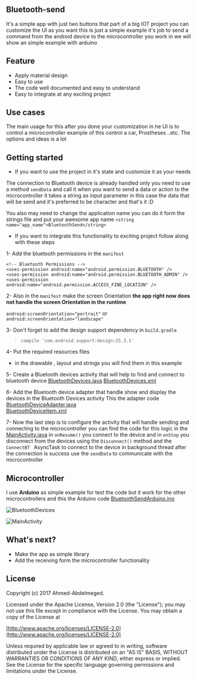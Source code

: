 ## Bluetooth-send

It's a simple app with just two buttons that part of a big IOT project
you can customize the UI as you want this is just a simple example it's job
to send a command from the android device to the microcontroller you
work in we will show an simple example with arduino

## Feature

* Apply material design
* Easy to use
* The code well documented and easy to understand
* Easy to integrate at any exciting project

## Use cases
The main usage for this after you done your customization in he UI
is to control a microcontroller example of this control a car, Prostheses ..etc.
The options and ideas is a lot

## Getting started
* If you want to use the project in it's state and customize it as your needs

The connection to Bluetooth device is already handled
only you need to use a method `sendData` and call it when you want to
send a data or action to the microcontroller it takes a string as input parameter
in this case the data that will be send and it's preferred to be character and
that's it :D

You also may need to change the application name you can do it
form the strings file and put your awesome app name
`<string name="app_name">BluetoothSend</string>`

* If you want to integrate this functionality to exciting project follow along
with these steps

1- Add the bluetooth permissions in the `manifest`
```
<!-- Bluetooth Permissions -->
<uses-permission android:name="android.permission.BLUETOOTH" />
<uses-permission android:name="android.permission.BLUETOOTH_ADMIN" />
<uses-permission android:name="android.permission.ACCESS_FINE_LOCATION" />
```

2- Also in the `manifest` make the screen Orientation **the app right now
does not  handle the screen Orientation in the runtime**

`android:screenOrientation="portrait"`
or
`android:screenOrientation="landscape"`

3- Don't forget to add the design support dependency in `build.gradle`
>`compile 'com.android.support:design:25.3.1'`

4- Put the required resources files
* in the drawable , layout  and strings you will find them in this example

5- Create a Bluetooth devices activity that will help to find and connect
to bluetooth device [BluetoothDevices.java](https://github.com/Ahmed-Abdelmeged/Bluetooth-send/blob/master/app/src/main/java/app/mego/bluetoothsend/BluetoothDevices.java)
[BluetoothDevices.xml](https://github.com/Ahmed-Abdelmeged/Bluetooth-send/blob/master/app/src/main/res/layout/activity_bluetooth_devices.xml)


 6- Add the Bluetooth device adapter that handle show and display the devices
 in the Bluetooth Devices activity
This the adapter code [BluetoothDeviceAdapter.java](https://github.com/Ahmed-Abdelmeged/Bluetooth-send/blob/master/app/src/main/java/app/mego/bluetoothsend/BluetoothDevicesAdapter.java)     
[BluetoothDeviceItem.xml](https://github.com/Ahmed-Abdelmeged/Bluetooth-send/blob/master/app/src/main/res/layout/item_device.xml)

7- Now the last step is to configure the activity that will handle sending and connecting to the microcontroller you can find the code for this logic in the [MainActivity.java](https://github.com/Ahmed-Abdelmeged/Bluetooth-send/blob/master/app/src/main/java/app/mego/bluetoothsend/MainActivity.java)  in `onResume()` you connect to the device and in
`onStop` you disconnect from the devices using the `Disconnect()`
method and the `ConnectBT ` AsyncTask to connect to the device
in background thread after the connection is success use the
`sendData` to communicate with the microcontroller

## Microcontroller

I use **Arduino** as simple example for test the code but it work for the other microcontrollers and this the Arduino code [BluetoothSendArduino.ino](https://github.com/Ahmed-Abdelmeged/Bluetooth-send/blob/master/BluetoothSendArduino/BluetoothSendArduino.ino)

![BluetoothDevices](http://imgur.com/SN7DG21.png)

![MainActivity](http://imgur.com/EWG6g59.png)

## What's next?
* Make the app as simple library
* Add the receiving form the microcontroller functionality

## License

Copyright (c) 2017 Ahmed-Abdelmeged.

Licensed under the Apache License, Version 2.0 (the "License"); you may not use this file except in compliance with the License. You may obtain a copy of the License at

[http://www.apache.org/licenses/LICENSE-2.0](http://www.apache.org/licenses/LICENSE-2.0)

Unless required by applicable law or agreed to in writing, software distributed under the License is distributed on an "AS IS" BASIS, WITHOUT WARRANTIES OR CONDITIONS OF ANY KIND, either express or implied. See the License for the specific language governing permissions and limitations under the License.
